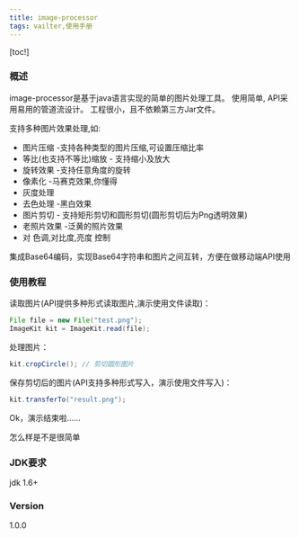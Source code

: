 ```yaml
---
title: image-processor
tags: vailter,使用手册
---
```

[toc!]
### 概述
 image-processor是基于java语言实现的简单的图片处理工具。
 使用简单, API采用易用的管道流设计。
 工程很小，且不依赖第三方Jar文件。
 
  支持多种图片效果处理,如:
  
  - 图片压缩 -支持各种类型的图片压缩,可设置压缩比率
  - 等比(也支持不等比)缩放 - 支持缩小及放大
  - 旋转效果 -支持任意角度的旋转
  - 像素化 -马赛克效果,你懂得
  - 灰度处理
  - 去色处理 -黑白效果
  - 图片剪切 - 支持矩形剪切和圆形剪切(圆形剪切后为Png透明效果)
  - 老照片效果 -泛黄的照片效果
  - 对 色调,对比度,亮度 控制

集成Base64编码，实现Base64字符串和图片之间互转，方便在做移动端API使用

### 使用教程
读取图片(API提供多种形式读取图片,演示使用文件读取)：
```java
File file = new File("test.png");
ImageKit kit = ImageKit.read(file);
```

处理图片：
```java
kit.cropCircle(); // 剪切圆形图片
```

保存剪切后的图片(API支持多种形式写入，演示使用文件写入)：
```java
kit.transferTo("result.png"); 
```

Ok，演示结束啦……

怎么样是不是很简单

### JDK要求
jdk 1.6+

### Version
1.0.0
